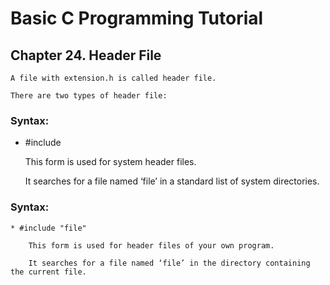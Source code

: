 # Basic C Programming Tutorial

## Chapter 24. Header File

    A file with extension.h is called header file.

    There are two types of header file:

### Syntax:

   * #include <file>

        This form is used for system header files.
        
        It searches for a file named ‘file’ in a standard list of system directories.

### Syntax:

    * #include "file"

        This form is used for header files of your own program.
        
        It searches for a file named ‘file’ in the directory containing the current file.